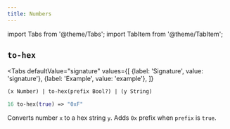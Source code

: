 ```yaml
---
title: Numbers
---
```


import Tabs from '@theme/Tabs';
import TabItem from '@theme/TabItem';

## `to-hex`

<Tabs
  defaultValue="signature"
  values={[
    {label: 'Signature', value: 'signature'},
    {label: 'Example', value: 'example'},
  ]}
>

<TabItem value="signature">

```clojure
(x Number) | to-hex(prefix Bool?) | (y String)
```

</TabItem>

<TabItem value="example">

```clojure
16 to-hex(true) => "0xF"
```

</TabItem>

</Tabs>

Converts number `x` to a hex string `y`.
Adds `0x` prefix when `prefix` is `true`.
